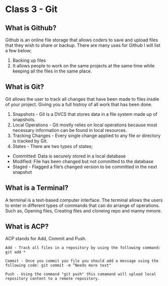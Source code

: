 # Class 3 - Git

## 


## What is Github? 

Github is an online file storage that allows coders to save and upload files that they wish to share or backup. There are many uses for Github I will list a few below;

1. Backing up files
2. It allows people to work on the same projects at the same time while keeping all the files in the same place.


## What is Git? 

Git allows the user to track all changes that have been made to files insdie of your project. Giving you a full histroy of all work that has been done.


1. Snapshots - Git is a DVCS that stores data in a file system made up of snapshots.
2. Local Operations - Git mostly relies on local operations because most necessary information can be found in local resources.
3. Tracking Changes - Every single change applied to any file or directory is tracked by Git.
4. States - There are two types of states;
 - Committed: Data is securely stored in a local database
 - Modified: File has been changed but not committed to the database
 - Staged - Flagged a file’s changed version to be committed in the next snapshot


## What is a Terminal? 

A terminal is a text-based computer interface. The terminal allows the users to enter in different types of commands that can do arrange of operations. Such as, Opening files, Creating files and cloneing repo and manny mmore. 


## What is ACP? 

ACP stands for Add, Commit and Push. 

```
Add - Track all files in a repository by using the following command: git add *

Commit - Once you commit you file you should add a message using the following code: git commit -m “Needs more text"

Push - Using the command "git push" this comamand will upload local repository content to a remote repository.

```

